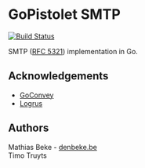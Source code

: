 GoPistolet SMTP
===============

[![Build Status](https://github.com/gopistolet/smtp/actions/workflows/go.yml/badge.svg?event=push)](https://github.com/gopistolet/smtp/actions/workflows/go.yml)

SMTP ([RFC 5321](https://tools.ietf.org/html/rfc5321)) implementation in Go.


Acknowledgements
-----------------

* [GoConvey](https://github.com/smartystreets/goconvey)
* [Logrus](https://github.com/Sirupsen/logrus)

Authors
-------

Mathias Beke - [denbeke.be](http://denbeke.be)  
Timo Truyts
